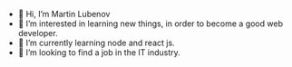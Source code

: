 - 👋 Hi, I’m Martin Lubenov
- 👀 I’m interested in learning new things, in order to become a good web developer.
- 🌱 I’m currently learning node and react js.
- 💞️ I’m looking to find a job in the IT industry.


<!---
mlforce69/mlforce69 is a ✨ special ✨ repository because its `README.md` (this file) appears on your GitHub profile.
You can click the Preview link to take a look at your changes.
--->
